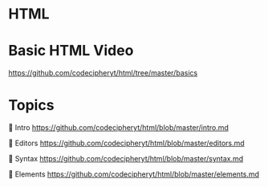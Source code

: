 # HTML

# Basic HTML Video 

https://github.com/codecipheryt/html/tree/master/basics

# Topics

:bookmark: Intro https://github.com/codecipheryt/html/blob/master/intro.md

:bookmark: Editors https://github.com/codecipheryt/html/blob/master/editors.md

:bookmark: Syntax https://github.com/codecipheryt/html/blob/master/syntax.md

:bookmark: Elements https://github.com/codecipheryt/html/blob/master/elements.md
